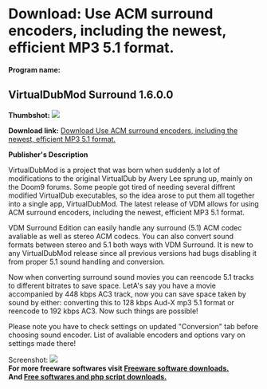 # Download: Use ACM surround encoders, including the newest, efficient MP3 5.1 format.

**Program name:**

## VirtualDubMod Surround 1.6.0.0

  
**Thumbshot:** ![](http://www.freewarefiles.com/screenshot/virtualdubmodsurround_md.gif)   
  
**Download link:** [Download Use ACM surround encoders, including the newest, efficient MP3 5.1 format.](http://freesoftwares.boysofts.com/VirtualDubMod-Surround_program_19804.html)  
  


**Publisher's Description**  
  


VirtualDubMod is a project that was born when suddenly a lot of modifications to the original VirtualDub by Avery Lee sprung up, mainly on the Doom9 forums. Some people got tired of needing several diffrent modified VirtualDub executables, so the idea arose to put them all together into a single app, VirtualDubMod. The latest release of VDM allows for using ACM surround encoders, including the newest, efficient MP3 5.1 format. 

VDM Surround Edition can easily handle any surround (5.1) ACM codec avaliable as well as stereo ACM codecs. You can also convert sound formats between stereo and 5.1 both ways with VDM Surround. It is new to any VirtualDubMod release since all previous versions had bugs disabling it from proper 5.1 sound handling and conversion.

Now when converting surround sound movies you can reencode 5.1 tracks to different bitrates to save space. LetA's say you have a movie accompanied by 448 kbps AC3 track, now you can save space taken by sound by either: converting this to 128 kbps Aud-X mp3 5.1 format or reencode to 192 kbps AC3. Now such things are possible!

Please note you have to check settings on updated "Conversion" tab before choosing sound encoder. List of avaliable encoders and options vary on settings made there!

  
  
Screenshot: ![](http://www.freewarefiles.com/screenshot/virtualdubmodsurround.gif)   
**For more freeware softwares visit [Freeware software downloads.](http://freesoftwares.boysofts.com/)**   
**And [Free softwares and php script downloads.](http://www.boysofts.com/)**
